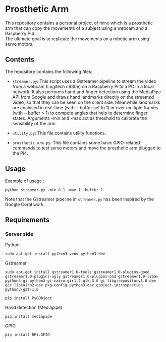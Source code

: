 # Prosthetic Arm

This repository contains a personal project of mine which is a prosthetic arm that can copy the movements of a subject using a webcam and a Raspberry Pi4. </br>
The ultimate goal is to replicate the movements on a robotic arm using servo motors. </br>

## Contents

The repository contains the following files:</br>

- `streamer.py`: This script uses a Gstreamer pipeline to stream the video from a webcam (Logitech c930e) on a Raspberry Pi to a PC in a local network. It also performs hand and finger detection using the MediaPipe API from Google and draws hand landmarks directly on the streamed video, so that they can be seen on the client side. Meanwhile landmarks are analysed in real-time (with --buffer set to 1) or over multiple frames (with --buffer > 1) to compute angles that help to determine finger states. Arguments -min and -max act as threshold to calibrate the sensibility of the arm. </br>

- `utility.py`: This file contains utility functions.</br>

- `prosthetic_arm.py`: This file contains some basic GPIO-related commands to test servo motors and move the prosthetic arm plugged to the Pi4.</br>

## Usage

Example of usage :</br>

``` 
python streamer.py -min 0.1 -max 1 -buffer 1
```
Note that the Gstreamer pipeline in `streamer.py` has been inspired by the Google Coral work.</br>

## Requirements 
### Server side
Python
``` 
sudo apt-get install python3-venv python3-dev 
```
Gstreamer 
``` 
sudo apt-get install gstreamer1.0-tools gstreamer1.0-plugins-good gstreamer1.0-plugins-ugly gstreamer1.0-plugins-bad gstreamer1.0-libav python3-gi python3-gi-cairo gir1.2-gtk-3.0 gi libgirepository1.0-dev gcc libcairo2-dev pkg-config python3-dev gobject-introspection python3-gst-1.0 
```
``` 
pip install PyGObject 
```
Hand detection (Mediapipe)
``` 
pip install mediapipe 
```
GPIO 
``` 
pip install RPi.GPIO 
```
